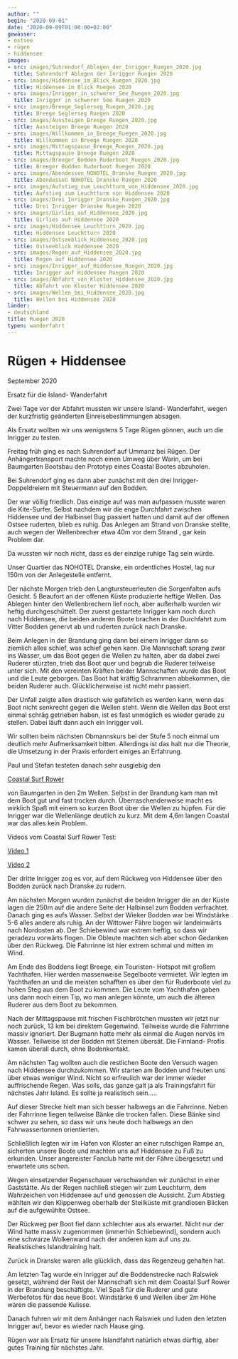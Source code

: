 ```yaml
---
author: ""
begin: "2020-09-01"
date: "2020-09-09T01:00:00+02:00"
gewässer:
- ostsee
- rügen
- hiddensee
images:
- src: images/Suhrendorf_Ablegen_der_Inrigger_Ruegen_2020.jpg
  title: Suhrendorf Ablegen der Inrigger Ruegen 2020
- src: images/Hiddensee_im_Blick_Ruegen_2020.jpg
  title: Hiddensee im Blick Ruegen 2020
- src: images/Inrigger_in_schwerer_See_Ruegen_2020.jpg
  title: Inrigger in schwerer See Ruegen 2020
- src: images/Breege_Seglerseg_Ruegen_2020.jpg
  title: Breege Seglerseg Ruegen 2020
- src: images/Aussteigen_Breege_Ruegen_2020.jpg
  title: Aussteigen Breege Ruegen 2020
- src: images/Willkommen_in_Breege_Ruegen_2020.jpg
  title: Willkommen in Breege Ruegen 2020
- src: images/Mittagspause_Breege_Ruegen_2020.jpg
  title: Mittagspause Breege Ruegen 2020
- src: images/Breeger_Bodden_Ruderboot_Ruegen_2020.jpg
  title: Breeger Bodden Ruderboot Ruegen 2020
- src: images/Abendessen_NOHOTEL_Dranske_Ruegen_2020.jpg
  title: Abendessen NOHOTEL Dranske Ruegen 2020
- src: images/Aufstieg_zum_Leuchtturm_von_Hiddensee_2020.jpg
  title: Aufstieg zum Leuchtturm von Hiddensee 2020
- src: images/Drei_Inrigger_Dranske_Ruegen_2020.jpg
  title: Drei Inrigger Dranske Ruegen 2020
- src: images/Girlies_auf_Hiddensee_2020.jpg
  title: Girlies auf Hiddensee 2020
- src: images/Hiddensee_Leuchtturn_2020.jpg
  title: Hiddensee Leuchtturn 2020
- src: images/Ostseeblick_Hiddensee_2020.jpg
  title: Ostseeblick Hiddensee 2020
- src: images/Regen_auf_Hiddensee_2020.jpg
  title: Regen auf Hiddensee 2020
- src: images/Inrigger_auf_Hiddensee_Ruegen_2020.jpg
  title: Inrigger auf Hiddensee Ruegen 2020
- src: images/Abfahrt_von_Kloster_Hiddensee_2020.jpg
  title: Abfahrt von Kloster Hiddensee 2020
- src: images/Wellen_bei_Hiddensee_2020.jpg
  title: Wellen bei Hiddensee 2020
länder:
- deutschland
title: Ruegen 2020
typen: wanderfahrt
---
```


# Rügen + Hiddensee


September 2020

Ersatz für die Island- Wanderfahrt

Zwei Tage vor der Abfahrt mussten wir unsere Island- Wanderfahrt, wegen der kurzfristig geänderten Einreisebestimmungen absagen.

Als Ersatz wollten wir uns wenigstens 5 Tage Rügen gönnen, auch um die Inrigger zu testen.

Freitag früh ging es nach Suhrendorf auf Ummanz bei Rügen. Der Anhängertransport machte noch einen Umweg über Warin, um bei Baumgarten Bootsbau den Prototyp eines Coastal Bootes abzuholen.

Bei Suhrendorf ging es dann aber zunächst mit den drei Inrigger- Doppeldreiern mit Steuermann auf den Bodden.

Der war völlig friedlich. Das einzige auf was man aufpassen musste waren die Kite-Surfer. Selbst nachdem wir die enge Durchfahrt zwischen Hiddensee und der Halbinsel Bug passiert hatten und damit auf der offenen Ostsee ruderten, blieb es ruhig. Das Anlegen am Strand von Dranske stellte, auch wegen der Wellenbrecher etwa 40m vor dem Strand , gar kein Problem dar.

Da wussten wir noch nicht, dass es der einzige ruhige Tag sein würde.

Unser Quartier das NOHOTEL Dranske, ein ordentliches Hostel, lag nur 150m von der Anlegestelle entfernt.

Der nächste Morgen trieb den Langtursteuerleuten die Sorgenfalten aufs Gesicht. 5 Beaufort an der offenen Küste produzierte heftige Wellen. Das Ablegen hinter den Wellenbrechern lief noch, aber außerhalb wurden wir heftig durchgeschüttelt. Der zuerst gestartete Inrigger kam noch durch nach Hiddensee, die beiden anderen Boote brachen in der Durchfahrt zum Vitter Bodden genervt ab und ruderten zurück nach Dranske.

Beim Anlegen in der Brandung ging dann bei einem Inrigger dann so ziemlich alles schief, was schief gehen kann. Die Mannschaft sprang zwar ins Wasser, um das Boot gegen die Wellen zu halten, aber da dabei zwei Ruderer stürzten, trieb das Boot quer und begrub die Ruderer teilweise unter sich. Mit den vereinten Kräften beider Mannschaften wurde das Boot und die Leute geborgen. Das Boot hat kräftig Schrammen abbekommen, die beiden Ruderer auch. Glücklicherweise ist nicht mehr passiert.

Der Unfall zeigte allen drastisch wie gefährlich es werden kann, wenn das Boot nicht senkrecht gegen die Wellen steht. Wenn die Wellen das Boot erst einmal schräg getrieben haben, ist es fast unmöglich es wieder gerade zu stellen. Dabei läuft dann auch ein Inrigger voll.

Wir sollten beim nächsten Obmannskurs bei der Stufe 5 noch einmal um deutlich mehr Aufmerksamkeit bitten. Allerdings ist das halt nur die Theorie, die Umsetzung in der Praxis erfordert einiges an Erfahrung.

Paul und Stefan testeten danach sehr ausgiebig den

[Coastal Surf Rower](http:/www.beachrowing.de)

von Baumgarten in den 2m Wellen. Selbst in der Brandung kam man mit dem Boot gut und fast trocken durch. Überraschenderweise macht es wirklich Spaß mit einem so kurzen Boot über die Wellen zu hüpfen. Für die Inrigger war die Wellenlänge deutlich zu kurz. Mit dem 4,6m langen Coastal war das alles kein Problem.

Videos vom Coastal Surf Rower Test:

[Video 1](https:/www.baumgarten-bootsbau.de/coastalrowing/Surf_Rower_Paul_legt_ab.mp4)

[Video 2](https:/www.baumgarten-bootsbau.de/coastalrowing/Surf_Rower_in_der_Brandung.mp4)

Der dritte Inrigger zog es vor, auf dem Rückweg von Hiddensee über den Bodden zurück nach Dranske zu rudern.

Am nächsten Morgen wurden zunächst die beiden Inrigger die an der Küste lagen die 250m auf die andere Seite der Halbinsel zum Bodden verfrachtet. Danach ging es aufs Wasser. Selbst der Wieker Bodden war bei Windstärke 5-6 alles andere als ruhig. An der Wittower Fähre bogen wir landeinwärts nach Nordosten ab. Der Schiebewind war extrem heftig, so dass wir geradezu vorwärts flogen. Die Obleute machten sich aber schon Gedanken über den Rückweg. Die Fahrrinne ist hier extrem schmal und mitten im Wind.

Am Ende des Boddens liegt Breege, ein Touristen- Hotspot mit großem Yachthafen. Hier werden massenweise Segelboote vermietet. Wir legten im Yachthafen an und die meisten schafften es über den für Ruderboote viel zu hohen Steg aus dem Boot zu kommen. Die Leute vom Yachthafen gaben uns dann noch einen Tip, wo man anlegen könnte, um auch die älteren Ruderer aus dem Boot zu bekommen.

Nach der Mittagspause mit frischen Fischbrötchen mussten wir jetzt nur noch zurück, 13 km bei direktem Gegenwind. Teilweise wurde die Fahrrinne massiv ignoriert. Der Bugmann hatte mehr als einmal die Augen nervös im Wasser. Teilweise ist der Bodden mit Steinen übersät. Die Finnland- Profis kamen überall durch, ohne Bodenkontakt.

Am nächsten Tag wollten auch die restlichen Boote den Versuch wagen nach Hiddensee durchzukommen. Wir starten am Bodden und freuten uns über etwas weniger Wind. Nicht so erfreulich war der immer wieder auffrischende Regen. Was solls, das ganze galt ja als Trainingsfahrt für nächstes Jahr Island. Es sollte ja realistisch sein.....

Auf dieser Strecke hielt man sich besser halbwegs an die Fahrrinne. Neben der Fahrrinne liegen teilweise Bänke die trocken fallen. Diese Bänke sind schwer zu sehen, so dass wir uns heute doch halbwegs an den Fahrwassertonnen orientierten.

Schließlich legten wir im Hafen von Kloster an einer rutschigen Rampe an, sicherten unsere Boote und machten uns auf Hiddensee zu Fuß zu erkunden. Unser angereister Fanclub hatte mit der Fähre übergesetzt und erwartete uns schon.

Wegen einsetzender Regenschauer verschwanden wir zunächst in einer Gaststätte. Als der Regen nachließ stiegen wir zum Leuchturm, dem Wahrzeichen von Hiddensee auf und genossen die Aussicht. Zum Abstieg wählten wir den Klippenweg oberhalb der Steilküste mit grandiosen Blicken auf die aufgewühlte Ostsee.

Der Rückweg per Boot fiel dann schlechter aus als erwartet. Nicht nur der Wind hatte massiv zugenommen (immerhin Schiebewind), sondern auch eine schwarze Wolkenwand nach der anderen kam auf uns zu. Realistisches Islandtraining halt.

Zurück in Dranske waren alle glücklich, dass das Regenzeug gehalten hat.

Am letzten Tag wurde ein Inrigger auf die Boddenstrecke nach Ralswiek gesetzt, während der Rest der Mannschaft sich mit dem Coastal Surf Rower in der Brandung beschäftigte. Viel Spaß für die Ruderer und gute Werbefotos für das neue Boot. Windstärke 6 und Wellen über 2m Höhe waren die passende Kulisse.

Danach fuhren wir mit dem Anhänger nach Ralswiek und luden den letzten Inrigger auf, bevor es wieder nach Hause ging.

Rügen war als Ersatz für unsere Islandfahrt natürlich etwas dürftig, aber gutes Training für nächstes Jahr.
